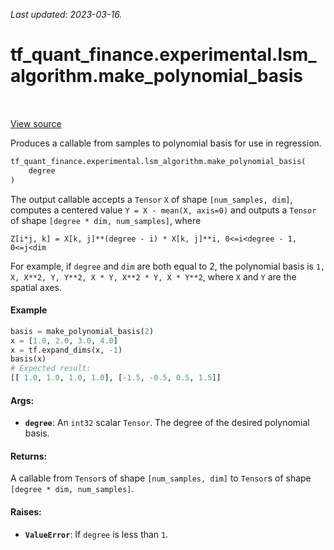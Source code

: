 <!--
This file is generated by a tool. Do not edit directly.
For open-source contributions the docs will be updated automatically.
-->

*Last updated: 2023-03-16.*

<div itemscope itemtype="http://developers.google.com/ReferenceObject">
<meta itemprop="name" content="tf_quant_finance.experimental.lsm_algorithm.make_polynomial_basis" />
<meta itemprop="path" content="Stable" />
</div>

# tf_quant_finance.experimental.lsm_algorithm.make_polynomial_basis

<!-- Insert buttons and diff -->

<table class="tfo-notebook-buttons tfo-api" align="left">
</table>

<a target="_blank" href="https://github.com/google/tf-quant-finance/blob/master/tf_quant_finance/experimental/lsm_algorithm/lsm.py">View source</a>



Produces a callable from samples to polynomial basis for use in regression.

```python
tf_quant_finance.experimental.lsm_algorithm.make_polynomial_basis(
    degree
)
```



<!-- Placeholder for "Used in" -->

The output callable accepts a `Tensor` `X` of shape `[num_samples, dim]`,
computes a centered value `Y = X - mean(X, axis=0)` and outputs a `Tensor`
of shape `[degree * dim, num_samples]`, where
```
Z[i*j, k] = X[k, j]**(degree - i) * X[k, j]**i, 0<=i<degree - 1, 0<=j<dim
```
For example, if `degree` and `dim` are both equal to 2, the polynomial basis
is `1, X, X**2, Y, Y**2, X * Y, X**2 * Y, X * Y**2`, where `X` and `Y` are
the spatial axes.

#### Example
```python
basis = make_polynomial_basis(2)
x = [1.0, 2.0, 3.0, 4.0]
x = tf.expand_dims(x, -1)
basis(x)
# Expected result:
[[ 1.0, 1.0, 1.0, 1.0], [-1.5, -0.5, 0.5, 1.5]]
```

#### Args:


* <b>`degree`</b>: An `int32` scalar `Tensor`. The degree of the desired polynomial
  basis.


#### Returns:

A callable from `Tensor`s of shape `[num_samples, dim]` to `Tensor`s of
shape `[degree * dim, num_samples]`.



#### Raises:


* <b>`ValueError`</b>: If `degree` is less than `1`.